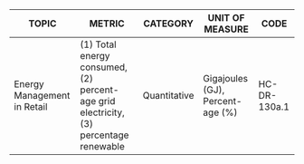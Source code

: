 | TOPIC | METRIC | CATEGORY | UNIT OF MEASURE | CODE |
|-------|--------|----------|------------------|------|
| Energy Management in Retail | (1) Total energy consumed, (2) percent- age grid electricity, (3) percentage renewable | Quantitative | Gigajoules (GJ), Percent- age (%) | HC-DR-130a.1 |